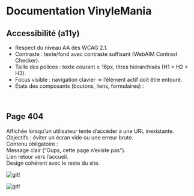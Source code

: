 <h1>Documentation VinyleMania</h1>
 <h2>Accessibilité (a11y)</h2> 
<ul>
    <li>Respect du niveau AA des WCAG 2.1.
    <li>Contraste : texte/fond avec contraste suffisant (WebAIM Contrast Checker).
    <li>Taille des polices : texte courant ≥ 16px, titres hiérarchisés (H1 > H2 > H3).
    <li> Focus visible : navigation clavier → l’élément actif doit être entouré.
    <li>États des composants (boutons, liens, formulaires) :
</ul>
<br>
<h2>Page 404</h2>
Affichée lorsqu’un utilisateur tente d’accéder à une URL inexistante.<br>
Objectifs : éviter un écran vide ou une erreur brute.<br>
Contenu obligatoire :<br>
Message clair (“Oups, cette page n’existe pas”).<br>
Lien retour vers l’accueil.<br>
Design cohérent avec le reste du site.

![git!](p2.jpg)

![git!](p3.jpg)